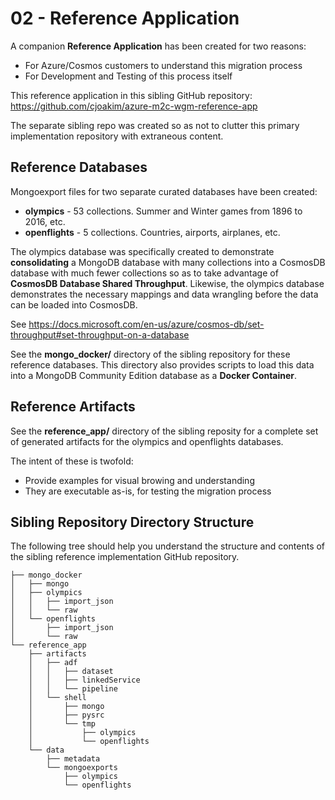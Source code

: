 # 02 - Reference Application

A companion **Reference Application** has been created for two reasons:

- For Azure/Cosmos customers to understand this migration process
- For Development and Testing of this process itself

This reference application in this sibling GitHub repository:
https://github.com/cjoakim/azure-m2c-wgm-reference-app 

The separate sibling repo was created so as not to clutter this primary
implementation repository with extraneous content.

## Reference Databases

Mongoexport files for two separate curated databases have been created:

- **olympics** - 53 collections.  Summer and Winter games from 1896 to 2016, etc.
- **openflights** - 5 collections.  Countries, airports, airplanes, etc.

The olympics database was specifically created to demonstrate **consolidating**
a MongoDB database with many collections into a CosmosDB database with much
fewer collections so as to take advantage of **CosmosDB Database Shared Throughput**.
Likewise, the olympics database demonstrates the necessary mappings and data wrangling
before the data can be loaded into CosmosDB.

See https://docs.microsoft.com/en-us/azure/cosmos-db/set-throughput#set-throughput-on-a-database

See the **mongo_docker/** directory of the sibling repository for these reference databases.
This directory also provides scripts to load this data into a MongoDB Community Edition
database as a **Docker Container**.

## Reference Artifacts

See the **reference_app/** directory of the sibling reposity for a complete
set of generated artifacts for the olympics and openflights databases.

The intent of these is twofold:

- Provide examples for visual browing and understanding
- They are executable as-is, for testing the migration process

## Sibling Repository Directory Structure

The following tree should help you understand the structure and contents of the
sibling reference implementation GitHub repository.

```
├── mongo_docker
│   ├── mongo
│   ├── olympics
│   │   ├── import_json
│   │   └── raw
│   └── openflights
│       ├── import_json
│       └── raw
└── reference_app
    ├── artifacts
    │   ├── adf
    │   │   ├── dataset
    │   │   ├── linkedService
    │   │   └── pipeline
    │   └── shell
    │       ├── mongo
    │       ├── pysrc
    │       └── tmp
    │           ├── olympics
    │           └── openflights
    └── data
        ├── metadata
        └── mongoexports
            ├── olympics
            └── openflights
```
